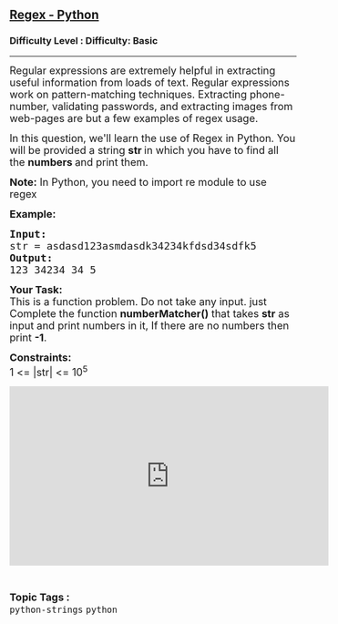 <h2><a href="https://www.geeksforgeeks.org/problems/regex-python/1?page=1&category=python&difficulty=Basic&sortBy=submissions">Regex - Python</a></h2><h3>Difficulty Level : Difficulty: Basic</h3><hr><div class="problems_problem_content__Xm_eO"><p><span style="font-size:18px">Regular expressions are extremely helpful in extracting useful information from loads of text. Regular expressions work on pattern-matching techniques. Extracting phone-number, validating passwords, and extracting images from web-pages are but a few examples of regex usage.</span></p>

<p><span style="font-size:18px">In this question, we'll learn the use of Regex in Python. You will be provided a string <strong>str </strong>in which you have to find all the <strong>numbers </strong>and print them.</span></p>

<p><span style="font-size:18px"><strong>Note:</strong> In Python, you need to import re module to use regex</span></p>

<p><span style="font-size:18px"><strong>Example:</strong> </span></p>

<pre><span style="font-size:18px"><strong>Input:</strong> </span>
<span style="font-size:18px">str = asdasd123asmdasdk34234kfdsd34sdfk5</span>
<span style="font-size:18px"><strong>Output:</strong> </span>
<span style="font-size:18px">123 34234 34 5</span></pre>

<p><span style="font-size:18px"><strong>Your Task:</strong><br>
This is a function problem. Do not take any input. just Complete the function <strong>numberMatcher()</strong> that takes <strong>str</strong> as input and print numbers in it, If there are no numbers then print <strong>-1</strong>.</span></p>

<p><span style="font-size:18px"><strong>Constraints:</strong><br>
1 &lt;= |str|&nbsp;&lt;= 10<sup>5</sup></span></p>

<p><iframe frameborder="0" height="315" src="https://www.youtube.com/embed/JKNLy55G2z0" width="560"></iframe></p>
</div><br><p><span style=font-size:18px><strong>Topic Tags : </strong><br><code>python-strings</code>&nbsp;<code>python</code>&nbsp;